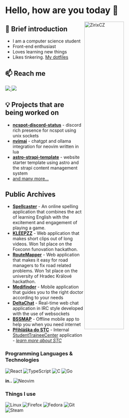 <!--
steal, stole, stolen. https://github.com/krystofex/krystofex/edit/main/README.md
PS: Thanks!
-->

# Hello, how are you today :wave:

<a href="https://github.com/ZirixCZ"><img align="right" width="50%" src="https://github-readme-stats.vercel.app/api?username=ZirixCZ&show_icons=true&theme=dark&locale=en" alt="ZirixCZ" /></a>

## 🙋 Brief introduction
  - I am a computer science student
  - Front-end enthusiast
  - Loves learning new things
  - Likes tinkering. [My dotfiles](https://github.com/ZirixCZ/dotfiles)
## 📫 Reach me
  <a href="mailto:zirixcz@gmail.com">
  <img src="https://img.shields.io/badge/Gmail-D14836?style=for-the-badge&logo=gmail&logoColor=white"/>
  </a>
  <a href="https://www.linkedin.com/in/michal-vani%C5%A1-5290a6219/">
  <img src="https://img.shields.io/badge/LinkedIn-0077B5?style=for-the-badge&logo=linkedin&logoColor=white"/>
  </a>
  
## 💡 Projects that are being worked on 
- **[ncspot-discord-status](https://github.com/ZirixCZ/ncspot-discord-status)** - discord rich presence for ncspot using unix sockets
- **[nvimai](https://github.com/ZirixCZ/nvimai)** - chatgpt and ollama integration for neovim written in lua
- **[astro-strapi-template](https://github.com/nextap-solutions/astro-strapi-template)** - website starter template using astro and the strapi content management system
- [and many more...](https://github.com/ZirixCZ?tab=repositories)

## Public Archives
- **[Spellcaster](https://github.com/ZirixCZ/Spellcaster)** - An online spelling application that combines the act of learning English with the excitement and engagement of playing a game.
- **[KLEEPZZ](https://github.com/ZirixCZ/KLEEPZZ)** - Web application that makes short clips out of long videos. Won 1st place on the Foxconn funovation hackathon.
- **[RouteMapper](https://github.com/ZirixCZ/RouteMapper)** - Web application that makes it easy for road managers to fix road related problems. Won 1st place on the university of Hradec Králové hackathon.
- **[Medifinder](https://github.com/ZirixCZ/Medifinder)** - Mobile application that guides you to the right doctor according to your needs
- **[DeltaChat](https://github.com/ZirixCZ/DeltaChat)** - Real-time web chat application in IRC style developed with the use of websockets
- **[BSSMAP](https://github.com/ZirixCZ/BSSMap)** - Offline mobile app to help you when you need internet
- **[Přihláška do STC](https://prihlaska.studentstc.cz/)** - Internal [StudentTraineeCenter](https://github.com/StudentTraineeCenter) application - *[learn more about STC](https://www.microsoft.com/cs-cz/education/students/stc)*

### Programming Languages & Technologies
![React](https://img.shields.io/badge/React-20232A?style=for-the-badge&logo=react&logoColor=61DAFB)
![TypeScript](https://img.shields.io/badge/TypeScript-265DB2?style=for-the-badge&logo=typescript&logoColor=white)
![C](https://img.shields.io/badge/C-00599C?style=for-the-badge&logo=c&logoColor=white)
![Go](https://img.shields.io/badge/Go-00a7d0?style=for-the-badge&logo=Go&logoColor=white)

**in..** ![Neovim](https://img.shields.io/badge/-Neovim-181717?style=for-the-badge&logo=neovim&logoColor=green)

### Things I use
![Linux](https://img.shields.io/badge/Linux-ffd600?style=for-the-badge&logo=linux&logoColor=black)
![Firefox](https://img.shields.io/badge/Firefox-E25821?style=for-the-badge&logo=firefox&logoColor=white)
![Fedora](https://img.shields.io/badge/Fedora-5363bc?style=for-the-badge&logo=fedora&logoColor=white)
![Git](https://img.shields.io/badge/git-%23F05033.svg?style=for-the-badge&logo=git&logoColor=white)
![Steam](https://img.shields.io/badge/steam-1278ab.svg?style=for-the-badge&logo=steam&logoColor=white)
